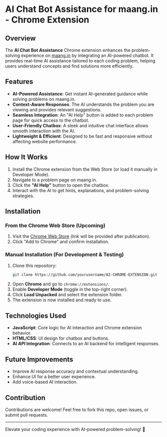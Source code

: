 # AI Chat Bot Assistance for maang.in - Chrome Extension

## Overview
The **AI Chat Bot Assistance** Chrome extension enhances the problem-solving experience on [maang.in](https://maang.in) by integrating an AI-powered chatbot. It provides real-time AI assistance tailored to each coding problem, helping users understand concepts and find solutions more efficiently.

## Features
- **AI-Powered Assistance**: Get instant AI-generated guidance while solving problems on maang.in.
- **Context-Aware Responses**: The AI understands the problem you are viewing and provides relevant suggestions.
- **Seamless Integration**: An "AI Help" button is added to each problem page for quick access to the chatbot.
- **User-Friendly Chatbox**: A sleek and intuitive chat interface allows smooth interaction with the AI.
- **Lightweight & Efficient**: Designed to be fast and responsive without affecting website performance.

## How It Works
1. Install the Chrome extension from the Web Store (or load it manually in Developer Mode).
2. Navigate to a problem page on maang.in.
3. Click the **"AI Help"** button to open the chatbox.
4. Interact with the AI to get hints, explanations, and problem-solving strategies.

## Installation
### From the Chrome Web Store (Upcoming)
1. Visit the [Chrome Web Store](#) (link will be provided after publication).
2. Click "Add to Chrome" and confirm installation.

### Manual Installation (For Development & Testing)
1. Clone this repository:
   ```sh
   git clone https://github.com/yourusername/AI-CHROME-EXTENSION.git
   ```
2. Open **Chrome** and go to `chrome://extensions/`.
3. Enable **Developer Mode** (toggle in the top-right corner).
4. Click **Load Unpacked** and select the extension folder.
5. The extension is now installed and ready to use.

## Technologies Used
- **JavaScript**: Core logic for AI interaction and Chrome extension behavior.
- **HTML/CSS**: UI design for chatbox and buttons.
- **AI API Integration**: Connects to an AI backend for intelligent responses.

## Future Improvements
- Improve AI response accuracy and contextual understanding.
- Enhance UI for a better user experience.
- Add voice-based AI interaction.

## Contribution
Contributions are welcome! Feel free to fork this repo, open issues, or submit pull requests.


---
Elevate your coding experience with AI-powered problem-solving! 🚀

